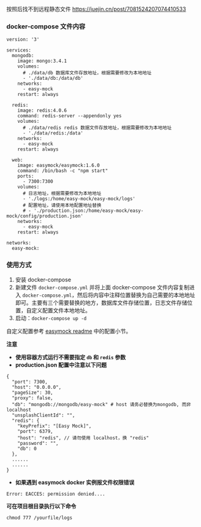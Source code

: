 按照后找不到远程静态文件  https://juejin.cn/post/7081524207074410533

### docker-compose 文件内容
```
version: '3'

services:
  mongodb:
    image: mongo:3.4.1
    volumes:
      # ./data/db 数据库文件存放地址，根据需要修改为本地地址
      - './data/db:/data/db'
    networks:
      - easy-mock
    restart: always

  redis:
    image: redis:4.0.6
    command: redis-server --appendonly yes
    volumes:
      # ./data/redis redis 数据文件存放地址，根据需要修改为本地地址
      - './data/redis:/data'
    networks:
      - easy-mock
    restart: always

  web:
    image: easymock/easymock:1.6.0
    command: /bin/bash -c "npm start"
    ports:
      - 7300:7300
    volumes:
      # 日志地址，根据需要修改为本地地址
      - './logs:/home/easy-mock/easy-mock/logs'
      # 配置地址，请使用本地配置地址替换
      # - './production.json:/home/easy-mock/easy-mock/config/production.json'
    networks:
      - easy-mock
    restart: always

networks:
  easy-mock:

```

### 使用方式
1. 安装 docker-compose
2. 新建文件 `docker-compose.yml` 并将上面 docker-compose 文件内容复制进入 `docker-compose.yml`，然后将内容中注释位置替换为自己需要的本地地址即可。主要有三个需要替换的地方，数据库文件存储位置，日志文件存储位置，自定义配置文件本地地址。
3. 启动：`docker-compose up -d`

自定义配置参考 [easymock readme](https://github.com/easy-mock/easy-mock) 中的配置小节。

**注意**
* **使用容器方式运行不需要指定 `db` 和 `redis` 参数**
* **production.json 配置中注意以下问题**

```
{
  "port": 7300,
  "host": "0.0.0.0",
  "pageSize": 30,
  "proxy": false,
  "db": "mongodb://mongodb/easy-mock" # host 请务必替换为mongodb, 而非 localhost
  "unsplashClientId": "",
  "redis": {
    "keyPrefix": "[Easy Mock]",
    "port": 6379,
    "host": "redis", // 请勿使用 localhost，换 "redis"
    "password": "",
    "db": 0
  },
  ......
  ......
}
```
* **如果遇到 easymock docker 实例报文件权限错误**
```
Error: EACCES: permission denied....
```
**可在项目根目录执行以下命令**
```
chmod 777 /yourfile/logs
```
